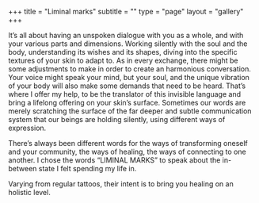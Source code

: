 +++
title = "Liminal marks"
subtitle = ""
type = "page"
layout = "gallery"
+++

It’s all about having an unspoken dialogue with you as a whole, and with your various parts and dimensions. Working silently with the soul and the body, understanding its wishes and its shapes, diving into the specific textures of your skin to adapt to. As in every exchange, there might be some adjustments to make in order to create an harmonious conversation. Your voice might speak your mind, but your soul, and the unique vibration of your body will also make some demands that need to be heard. That’s where I offer my help, to be the translator of this invisible language and bring a lifelong offering on your skin’s surface. 
Sometimes our words are merely scratching the surface of the far deeper and subtle communication system that our beings are holding silently, using different ways of expression. 

There’s always been different words for the ways of transforming oneself and your community, the ways of healing, the ways of connecting to one another. I chose the words “LIMINAL MARKS” to speak about the in-between state I felt spending my life in. 

Varying from regular tattoos, their intent is to bring you healing on an holistic level.
